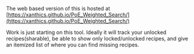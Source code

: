 The web based version of this is hosted at [https://xanthics.github.io/PoE_Weighted_Search/](https://xanthics.github.io/PoE_Weighted_Search/)

Work is just starting on this tool.  Ideally it will track your unlocked recipes(sharable), be able to show only locked/unlocked recipes, and give an itemized list of where you can find missing recipes.